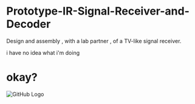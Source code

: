 # Prototype-IR-Signal-Receiver-and-Decoder
Design and assembly , with a lab partner , of a TV-like signal receiver.

i have no idea what i'm doing
# okay?
![GitHub Logo](/images/logo.png)
